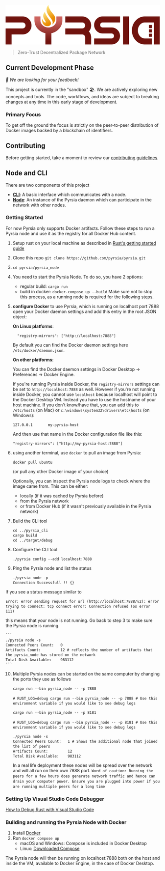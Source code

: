 ![logo](https://raw.githubusercontent.com/pyrsia/.github/main/images/logo-color.svg)

> Zero-Trust Decentralized Package Network

## Current Development Phase

_📢 We are looking for your feedback!_

This project is currently in the "sandbox" 🏖️. We are actively exploring new concepts and tools.
The code, workflows, and ideas are subject to breaking changes at any time in this early stage of development.

### Primary Focus

To get off the ground the focus is strictly on the peer-to-peer distribution of Docker images backed by a blockchain of identifiers.

## Contributing

Before getting started, take a moment to review our [contributing guidelines](https://github.com/pyrsia/.github/blob/main/contributing.md).

## Node and CLI

There are two components of this project

- **[CLI](pyrsia_cli/)**: A basic interface which communicates with a node.
- **[Node](pyrsia_node/)**: An instance of the Pyrsia daemon which can participate in the network with other nodes.

### Getting Started

For now Pyrsia only supports Docker artifacts. Follow these steps to run a Pyrsia node and use it as the registry for all Docker Hub content.

1. Setup rust on your local machine as described in [Rust's getting started guide](https://www.rust-lang.org/learn/get-started)
2. Clone this repo `git clone https://github.com/pyrsia/pyrsia.git`
3. `cd pyrsia/pyrsia_node`
4. You need to start the Pyrsia Node. To do so, you have 2 options:
   - regular build: `cargo run`
   - build in docker: `docker-compose up --build`
Make sure not to stop this process, as a running node is required for the 
following steps.

5. **configure Docker** to use Pyrsia, which is running on localhost port 7888\
    open your Docker daemon settings and add this entry in the root JSON object:

    **On Linux platforms**:

    ```
      "registry-mirrors": ["http://localhost:7888"]
    ```
    By default you can find the Docker daemon settings here `/etc/docker/daemon.json`.

    **On other platforms**:

    You can find the Docker daemon settings in Docker Desktop -> Preferences -> Docker Engine.

    If you're running Pyrsia inside Docker, the `registry-mirrors` settings can be set to `http://localhost:7888` as well. However if you're not running inside Docker, you cannot use `localhost` because localhost will point to the Docker Desktop VM. Instead you have to use the hostname of your host machine. If you don't know/have that, you can add this to `/etc/hosts` (on Mac) or `c:\windows\system32\drivers\etc\hosts` (on Windows):

    ```
    127.0.0.1       my-pyrsia-host
    ```

    And then use that name in the Docker configuration file like this:
    ```
    "registry-mirrors": ["http://my-pyrsia-host:7888"]
    ```

6. using another terminal, use `docker` to pull an image from Pyrsia:
    ```
    docker pull ubuntu
    ```
   (or pull any other Docker image of your choice)

    Optionally, you can inspect the Pyrsia node logs to check where the image came from. This can be either:
    - locally (if it was cached by Pyrsia before)
    - from the Pyrsia network
    - or from Docker Hub (if it wasn't previously available in the Pyrsia network)


7. Build the CLI tool
   ```
   cd ../pyrsia_cli
   cargo build
   cd ../target/debug
   ```

8. Configure the CLI tool
    ```
    ./pyrsia config --add localhost:7888
    ```

9. Ping the Pyrsia node and list the status
    ```
    ./pyrsia node -p
    Connection Successfull !! {}
    ```

If you see a status message similar to 
   ```
Error: error sending request for url (http://localhost:7888/v2): error trying to connect: tcp connect error: Connection refused (os error 111)
   ```
this means that your node is not running. Go back to step 3 to make sure
the Pyrsia node is running.

    ```
    ./pyrsia node -s
    Connected Peers Count:   0
    Artifacts Count:         12 # reflects the number of artifacts that the pyrsia_node has stored on the network
    Total Disk Available:    983112
    ```
10. Multiple Pyrsia nodes can be started on the same computer by changing the ports they use as follows

    ```
    cargo run --bin pyrsia_node -- -p 7888

    # RUST_LOG=debug cargo run --bin pyrsia_node -- -p 7888 # Use this environment variable if you would like to see debug logs
    ```

    ```
    cargo run --bin pyrsia_node -- -p 8181

    # RUST_LOG=debug cargo run --bin pyrsia_node -- -p 8181 # Use this environment variable if you would like to see debug logs
    ```

    ```
    ./pyrsia node -s
    Connected Peers Count:   1 # Shows the additional node that joined the list of peers
    Artifacts Count:         12
    Total Disk Available:    983112
    ```

    In a real life deployment these nodes will be spread over the network and will all run on their own 7888 port.
    `Word of caution: Running the peers for a few hours does generate network traffic and hence can drain your computer power. Ensure you are plugged into power if you are running multiple peers for a long time`



### Setting Up Visual Studio Code Debugger

[How to Debug Rust with Visual Studio Code](https://www.forrestthewoods.com/blog/how-to-debug-rust-with-visual-studio-code/)

### Building and running the Pyrsia Node with Docker

1. Install [Docker](https://www.docker.com/get-started)
2. Run `docker compose up`
    * macOS and Windows: Compose is included in Docker Desktop
    * Linux: [Downloaded Compose](https://github.com/docker/compose#linux)

The Pyrsia node will then be running on localhost:7888 both on the host and
inside the VM, available to Docker Engine, in the case of Docker Desktop.
